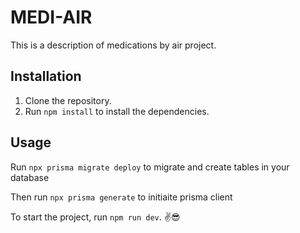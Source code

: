 # MEDI-AIR

This is a description of medications by air project.

## Installation

1. Clone the repository.
2. Run `npm install` to install the dependencies.

## Usage

Run `npx prisma migrate deploy` to migrate and create tables in your database

Then run `npx prisma generate` to initiaite prisma client

To start the project, run `npm run dev`.  ✌️😎